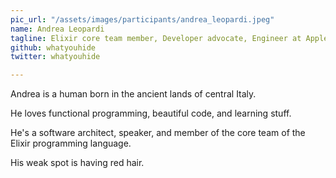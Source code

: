 ```yaml
---
pic_url: "/assets/images/participants/andrea_leopardi.jpeg"
name: Andrea Leopardi
tagline: Elixir core team member, Developer advocate, Engineer at Apple
github: whatyouhide
twitter: whatyouhide

---
```

Andrea is a human born in the ancient lands of central Italy.

He loves functional programming, beautiful code, and learning stuff. 

He's a software architect, speaker, and member of the core team of the Elixir programming language. 

His weak spot is having red hair.
